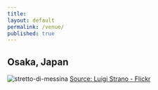 ```yaml
---
title:
layout: default
permalink: /venue/
published: true
---
```


## Osaka, Japan

![stretto-di-messina](https://live.staticflickr.com/4066/4298755162_e625dc6714_b.jpg)
[Source: Luigi Strano - Flickr](https://www.flickr.com/photos/luigistrano/4298755162)